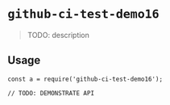 
# `github-ci-test-demo16`

> TODO: description

## Usage

```
const a = require('github-ci-test-demo16');

// TODO: DEMONSTRATE API
```

